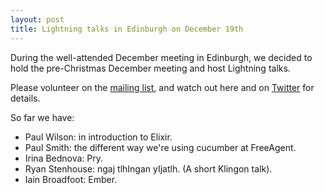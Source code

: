 ```yaml
---
layout: post
title: Lightning talks in Edinburgh on December 19th
---
```


During the well-attended December meeting in Edinburgh, we decided to hold the pre-Christmas December meeting and host Lightning talks.

Please volunteer on the [mailing list](mailto:scotrug@googlegroups.com), and watch out here and on [Twitter](https://twitter.com/scotrug) for details.

So far we have:

* Paul Wilson: in introduction to Elixir.
* Paul Smith: the different way we're using cucumber at FreeAgent.
* Irina Bednova: Pry.
* Ryan Stenhouse: ngaj tlhIngan yIjatlh. (A short Klingon talk).
* Iain Broadfoot: Ember.


